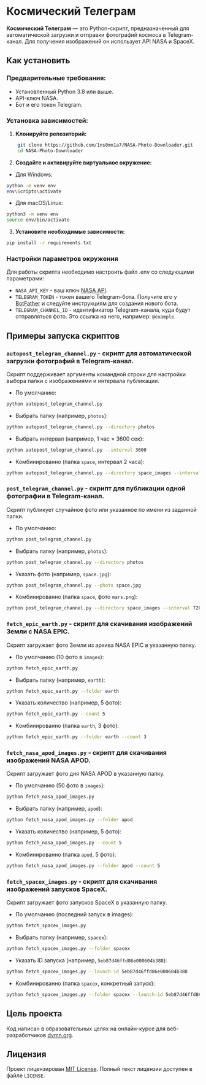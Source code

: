 # Космический Телеграм

**Космический Телеграм** — это Python-скрипт, предназначенный для автоматической загрузки и отправки фотографий космоса в Telegram-канал. 
Для получения изображений он использует API NASA и SpaceX.

## Как установить

### Предварительные требования:
    
* Установленный Python 3.8 или выше.
* API-ключ NASA.
* Бот и его токен Telegram.

### Установка зависимостей:

1. **Клонируйте репозиторий:**

```bash
    git clone https://github.com/1ns0mn1a7/NASA-Photo-Downloader.git
    cd NASA-Photo-Downloader
```
    
2. **Создайте и активируйте виртуальное окружение:**
* Для Windows:

```bash
python -m venv env
env\Scripts\activate
```

* Для macOS/Linux:

```bash
python3 -m venv env
source env/bin/activate
```

3. **Установите необходимые зависимости:**

```bash
pip install -r requirements.txt
```

### Настройки параметров окружения
Для работы скрипта необходимо настроить файл .env со следующими параметрами:
* `NASA_API_KEY` - ваш ключ [NASA API](https://api.nasa.gov/).
* `TELEGRAM_TOKEN` - токен вашего Telegram-бота. Получите его у [BotFather](https://core.telegram.org/bots#botfather) и следуйте инструкциям для создания нового бота.
* `TELEGRAM_CHANNEL_ID` - идентификатор Telegram-канала, куда будут отправляться фото. Это ссылка на него, например: `@example`.

## Примеры запуска скриптов
### `autopost_telegram_channel.py` - скрипт для автоматической загрузки фотографий в Telegram-канал.
Скрипт поддерживает аргументы командной строки для настройки выбора папки с изображениями и интервала публикации.

* По умолчанию:
```bash
python autopost_telegram_channel.py
```

* Выбрать папку (например, `photos`):
```bash
python autopost_telegram_channel.py --directory photos
```

* Выбрать интервал (например, 1 час = 3600 сек):
```bash
python autopost_telegram_channel.py --interval 3600
```

* Комбинированно (папка `space`, интервал 2 часа):
```bash
python autopost_telegram_channel.py --directory space_images --interval 7200
```

### `post_telegram_channel.py` - скрипт для публикации одной фотографии в Telegram-канал.
Скрипт публикует случайное фото или указанное по имени из заданной папки.

* По умолчанию:
```bash
python post_telegram_channel.py
```

* Выбрать папку (например, `photos`):
```bash
python post_telegram_channel.py --directory photos
```

* Указать фото (например, `space.jpg`):
```bash
python post_telegram_channel.py --photo space.jpg
```

* Комбинированно (папка `space`, фото `mars.png`):
```bash
python post_telegram_channel.py --directory space_images --interval 7200
```

### `fetch_epic_earth.py` - скрипт для скачивания изображений Земли с NASA EPIC.
Скрипт загружает фото Земли из архива NASA EPIC в указанную папку.

* По умолчанию (10 фото в `images`):
```bash
python fetch_epic_earth.py
```

* Выбрать папку (например, `earth`):
```bash
python fetch_epic_earth.py --folder earth
```

* Указать количество (например, 5 фото):
```bash
python fetch_epic_earth.py --count 5
```

* Комбинированно (папка `earth`, 3 фото):
```bash
python fetch_epic_earth.py --folder earth --count 3
```

### `fetch_nasa_apod_images.py` - скрипт для скачивания изображений NASA APOD.
Скрипт загружает фото дня NASA APOD в указанную папку.

* По умолчанию (50 фото в `images`):
```bash
python fetch_nasa_apod_images.py
```

* Выбрать папку (например, `apod`):
```bash
python fetch_nasa_apod_images.py --folder apod
```

* Указать количество (например, 5 фото):
```bash
python fetch_nasa_apod_images.py --count 5
```

* Комбинированно (папка `apod`, 5 фото):
```bash
python fetch_nasa_apod_images.py --folder apod --count 5
```

### `fetch_spacex_images.py` - скрипт для скачивания изображений запусков SpaceX.
Скрипт загружает фото запусков SpaceX в указанную папку.

* По умолчанию (последний запуск в images):
```bash
python fetch_spacex_images.py
```

* Выбрать папку (например, `spacex`):
```bash
python fetch_spacex_images.py --folder spacex
```

* Указать ID запуска (например, `5eb87d46ffd86e000604b388`):
```bash
python fetch_spacex_images.py --launch-id 5eb87d46ffd86e000604b388
```

* Комбинированно (папка `spacex`, конкретный запуск):
```bash
python fetch_spacex_images.py --folder spacex --launch-id 5eb87d46ffd86e000604b388
```


## Цель проекта

Код написан в образовательных целях на онлайн-курсе для веб-разработчиков [dvmn.org](dvmn.org).

## Лицензия

Проект лицензирован [MIT License](https://opensource.org/licenses/MIT). Полный текст лицензии доступен в файле `LICENSE`.
